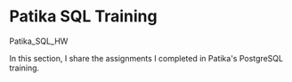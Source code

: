 # Patika SQL Training
Patika_SQL_HW

In this section, I share the assignments I completed in Patika's PostgreSQL training.
